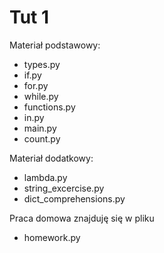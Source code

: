 # Tut 1
Materiał podstawowy:
- types.py
- if.py
- for.py
- while.py 
- functions.py
- in.py
- main.py
- count.py

Materiał dodatkowy:
- lambda.py
- string_excercise.py
- dict_comprehensions.py

Praca domowa znajduję się w pliku
- homework.py
